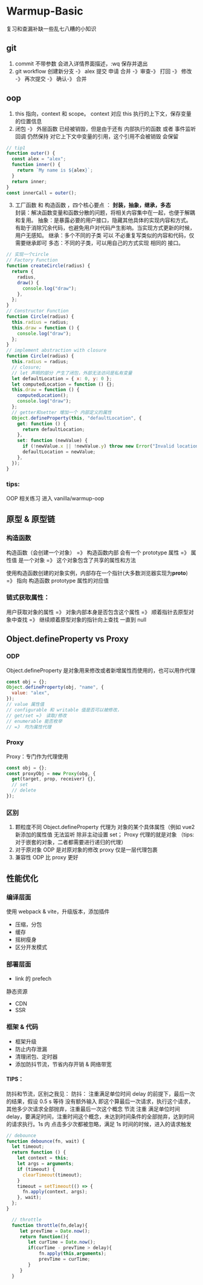 # Warmup-Basic

复习和查漏补缺一些乱七八糟的小知识

## git

1. commit 不带参数 会进入详情界面描述，:wq 保存并退出
2. git workflow 创建新分支 -》 alex 提交 申请 合并 -》审查-》 打回 -》 修改 -》 再次提交 -》 确认-》 合并

## oop

1. this 指向，context 和 scope。 context 对应 this 执行的上下文，保存变量的位置信息
2. 闭包 -》 外层函数 已经被销毁，但是由于还有 内部执行的函数 或者 事件监听回调 仍然保持 对它上下文中变量的引用，这个引用不会被销毁 会保留

```javascript
// tip1
function outer() {
  const alex = "alex";
  function inner() {
    return `My name is ${alex}`;
  }
  return inner;
}
const innerCall = outer();
```

3. 工厂函数 和 构造函数 ，四个核心要点 ： <strong>封装，抽象，继承，多态</strong> <br>
   封装：解决函数变量和函数分散的问题，将相关内容集中在一起，也便于解耦和复用。
   抽象：是暴露必要的用户接口，隐藏其他具体的实现内容和方式。 有助于消除冗余代码，也避免用户对代码产生影响。当实现方式更新的时候，用户无感知。
   继承：多个不同的子类 可以 不必重复写类似的内容和代码，仅需要继承即可
   多态：不同的子类，可以用自己的方式实现 相同的 接口。

```javascript
// 实现一个circle
// Factory Function
function createCircle(radius) {
  return {
    radius,
    draw() {
      console.log("draw");
    },
  };
}
// Constructor Function
function Circle(radius) {
  this.radius = radius;
  this.draw = function () {
    console.log("draw");
  };
}
// implement abstraction with closure
function Circle(radius) {
  this.radius = radius;
  // closure;
  // let 声明的部分 产生了闭包，外部无法访问是私有变量
  let defaultLocation = { x: 0, y: 0 };
  let computedLocation = function () {};
  this.draw = function () {
    computedLocation();
    console.log("draw");
  };
  // getter和setter 增加一个 内部定义的属性
  Object.defineProperty(this, "defaultLocation", {
    get: function () {
      return defaultLocation;
    },
    set: function (newValue) {
      if (!newValue.x || !newValue.y) throw new Error("Invalid location.");
      defaultLocation = newValue;
    },
  });
}
```

### tips:

OOP 相关练习 进入 vanilla/warmup-oop

## 原型 & 原型链

### 构造函数

构造函数（会创建一个对象）
=》 构造函数内部 会有一个 prototype 属性
=》 属性值 是一个对象
=》 这个对象包含了共享的属性和方法

使用构造函数创建的对象实例，内部存在一个指针(大多数浏览器实现为**proto**) =》 指向 构造函数 prototype 属性的对应值

### 链式获取属性：

用户获取对象的属性 =》 对象内部本身是否包含这个属性
=》 顺着指针去原型对象中查找
=》 继续顺着原型对象的指针向上查找 一直到 null

## Object.defineProperty vs Proxy

### ODP

Object.defineProperty 是对象用来修改或者新增属性而使用的，也可以用作代理

```javascript
const obj = {};
Object.defineProperty(obj, "name", {
  value: "alex",
});
// value 属性值
// configurable 和 writable 值是否可以被修改，
// get/set =》 读取/修改
// enumerable 能否枚举
// =》 均为属性代理
```

### Proxy

Proxy：专门作为代理使用

```javascript
const obj = {};
const proxyObj = new Proxy(obg, {
  get(target, prop, receiver) {},
  // set
  // delete
});
```

### 区别

1. 颗粒度不同
   Object.defineProperty 代理为 对象的某个具体属性（例如 vue2 新添加的属性值 无法监听 除非主动设置 set；
   Proxy 代理的就是对象
   （tips:对于嵌套的对象，二者都需要进行递归的代理）
2. 对于原对象
   ODP 是对原对象的修改
   proxy 仅是一层代理包裹
3. 兼容性
   ODP 比 proxy 更好

## 性能优化

### 编译层面

使用 webpack & vite，升级版本，添加插件

- 压缩，分包
- 缓存
- 摇树瘦身
- 区分开发模式

### 部署层面

- link 的 prefech

静态资源

- CDN
- SSR

### 框架 & 代码

- 框架升级
- 防止内存泄漏
- 清理闭包、定时器
- 添加防抖节流，节省内存开销 & 网络带宽

#### TIPS：

防抖和节流，区别之我见：
防抖：
注重满足单位时间 delay 的前提下，最后一次的结果，假设 0.5 s 等待 没有额外输入 即这个算最后一次请求，执行这个请求，其他多少次请求全部抛弃，注重最后一次这个概念
节流
注重 满足单位时间 delay，要满足时间，注重时间这个概念，未达到时间条件的全部抛弃，达到时间的请求执行。1s 内 点击多少次都被忽略，满足 1s 时间的时候，进入的请求触发

```javascript
// debounce
function debounce(fn, wait) {
  let timeout;
  return function () {
    let context = this;
    let args = arguments;
    if (timeout) {
      clearTimeout(timeout);
    }
    timeout = setTimeout(() => {
      fn.apply(context, args);
    }, wait);
  };
}

  // throttle
  function throttle(fn,delay){
     let prevTime = Date.now();
     return function(){
        let curTime = Date.now();
        if(curTime - prevTime > delay){
            fn.apply(this,arguments);
            prevTime = curTime;
        }
     }
  }
```
